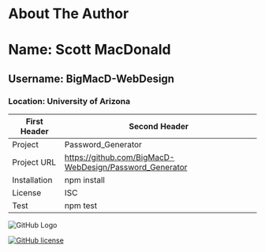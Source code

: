 # About The Author
# Name: Scott MacDonald
## Username: BigMacD-WebDesign
### Location: University of Arizona

First Header | Second Header
-------------|---------------
Project      | Password_Generator
Project URL  | https://github.com/BigMacD-WebDesign/Password_Generator
Installation | npm install
License      | ISC
Test         | npm test


![GitHub Logo](https://avatars3.githubusercontent.com/u/60277883?v=4)

[![GitHub license](https://img.shields.io/badge/license-ISC-blue.svg)](https://github.com/BigMacD-WebDesign/Password_Generator)